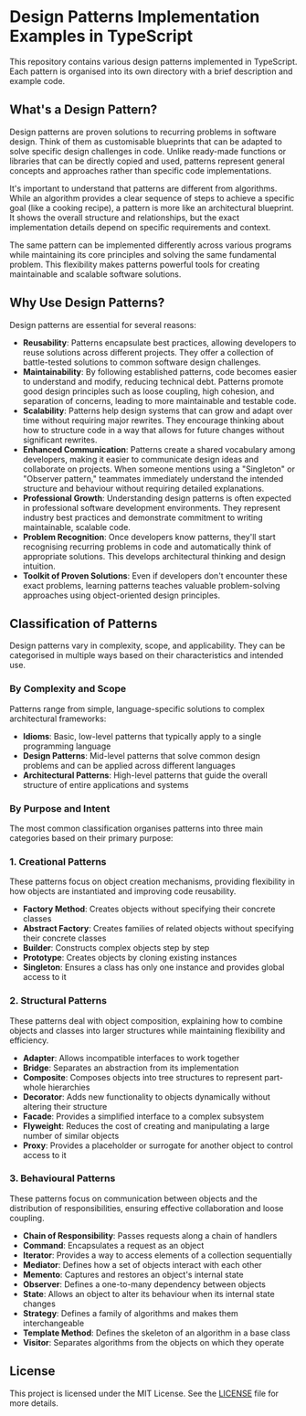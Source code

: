 # Design Patterns Implementation Examples in TypeScript

This repository contains various design patterns implemented in TypeScript. Each pattern is organised into its own directory with a brief description and example code.

## What's a Design Pattern?

Design patterns are proven solutions to recurring problems in software design. Think of them as customisable blueprints that can be adapted to solve specific design challenges in code. Unlike ready-made functions or libraries that can be directly copied and used, patterns represent general concepts and approaches rather than specific code implementations.

It's important to understand that patterns are different from algorithms. While an algorithm provides a clear sequence of steps to achieve a specific goal (like a cooking recipe), a pattern is more like an architectural blueprint. It shows the overall structure and relationships, but the exact implementation details depend on specific requirements and context.

The same pattern can be implemented differently across various programs while maintaining its core principles and solving the same fundamental problem. This flexibility makes patterns powerful tools for creating maintainable and scalable software solutions.

## Why Use Design Patterns?

Design patterns are essential for several reasons:

- **Reusability**: Patterns encapsulate best practices, allowing developers to reuse solutions across different projects. They offer a collection of battle-tested solutions to common software design challenges.
- **Maintainability**: By following established patterns, code becomes easier to understand and modify, reducing technical debt. Patterns promote good design principles such as loose coupling, high cohesion, and separation of concerns, leading to more maintainable and testable code.
- **Scalability**: Patterns help design systems that can grow and adapt over time without requiring major rewrites. They encourage thinking about how to structure code in a way that allows for future changes without significant rewrites.
- **Enhanced Communication**: Patterns create a shared vocabulary among developers, making it easier to communicate design ideas and collaborate on projects. When someone mentions using a "Singleton" or "Observer pattern," teammates immediately understand the intended structure and behaviour without requiring detailed explanations.
- **Professional Growth**: Understanding design patterns is often expected in professional software development environments. They represent industry best practices and demonstrate commitment to writing maintainable, scalable code.
- **Problem Recognition**: Once developers know patterns, they'll start recognising recurring problems in code and automatically think of appropriate solutions. This develops architectural thinking and design intuition.
- **Toolkit of Proven Solutions**: Even if developers don't encounter these exact problems, learning patterns teaches valuable problem-solving approaches using object-oriented design principles.

## Classification of Patterns

Design patterns vary in complexity, scope, and applicability. They can be categorised in multiple ways based on their characteristics and intended use.

### By Complexity and Scope

Patterns range from simple, language-specific solutions to complex architectural frameworks:

- **Idioms**: Basic, low-level patterns that typically apply to a single programming language
- **Design Patterns**: Mid-level patterns that solve common design problems and can be applied across different languages
- **Architectural Patterns**: High-level patterns that guide the overall structure of entire applications and systems

### By Purpose and Intent

The most common classification organises patterns into three main categories based on their primary purpose:

### 1. Creational Patterns

These patterns focus on object creation mechanisms, providing flexibility in how objects are instantiated and improving code reusability.

- **Factory Method**: Creates objects without specifying their concrete classes
- **Abstract Factory**: Creates families of related objects without specifying their concrete classes
- **Builder**: Constructs complex objects step by step
- **Prototype**: Creates objects by cloning existing instances
- **Singleton**: Ensures a class has only one instance and provides global access to it

### 2. Structural Patterns

These patterns deal with object composition, explaining how to combine objects and classes into larger structures while maintaining flexibility and efficiency.

- **Adapter**: Allows incompatible interfaces to work together
- **Bridge**: Separates an abstraction from its implementation
- **Composite**: Composes objects into tree structures to represent part-whole hierarchies
- **Decorator**: Adds new functionality to objects dynamically without altering their structure
- **Facade**: Provides a simplified interface to a complex subsystem
- **Flyweight**: Reduces the cost of creating and manipulating a large number of similar objects
- **Proxy**: Provides a placeholder or surrogate for another object to control access to it

### 3. Behavioural Patterns

These patterns focus on communication between objects and the distribution of responsibilities, ensuring effective collaboration and loose coupling.

- **Chain of Responsibility**: Passes requests along a chain of handlers
- **Command**: Encapsulates a request as an object
- **Iterator**: Provides a way to access elements of a collection sequentially
- **Mediator**: Defines how a set of objects interact with each other
- **Memento**: Captures and restores an object's internal state
- **Observer**: Defines a one-to-many dependency between objects
- **State**: Allows an object to alter its behaviour when its internal state changes
- **Strategy**: Defines a family of algorithms and makes them interchangeable
- **Template Method**: Defines the skeleton of an algorithm in a base class
- **Visitor**: Separates algorithms from the objects on which they operate

## License

This project is licensed under the MIT License. See the [LICENSE](LICENSE) file for more details.
